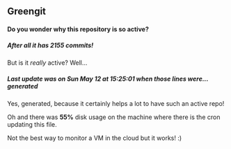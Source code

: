 ## Greengit

#### Do you wonder why this repository is so active?

##### After all it has 2155 commits!

But is it *really* active? Well...

##### Last update was on Sun May 12 at 15:25:01 when those lines were... generated

Yes, generated, because it certainly helps a lot to have such an active repo!

Oh and there was **55%** disk usage on the machine
where there is the cron updating this file.

Not the best way to monitor a VM in the cloud but it works! :)
